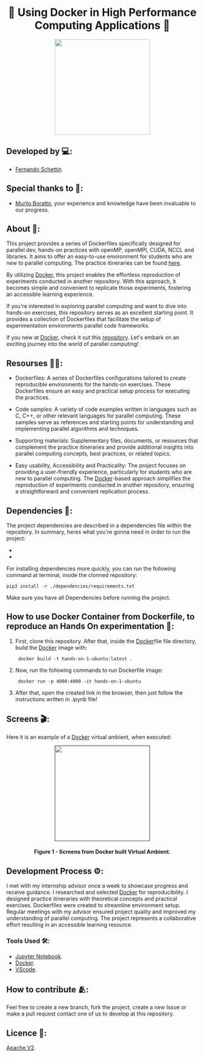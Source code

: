 <h1 align="center">🐋 Using Docker in High Performance Computing Applications 🐋</h1>

<div align="center">
	<a href="link_for_webite">
	<img height = "250em" src = "https://github.com/FernandoSchett/parallel_programming_environment_dockers/assets/80331486/b1d1cff1-a310-423b-b24c-705e1b8a94b7" />
    </a>
</div>

## Developed by 💻:
- [Fernando Schettin](https://github.com/FernandoSchett).

## Special thanks to 🥰:
- [Murilo Boratto](https://github.com/muriloboratto), your experience and knowledge have been invaluable to our progress.

## About 🤔:

This project provides a series of Dockerfiles specifically designed for parallel dev, hands-on practices with openMP, openMPI, CUDA, NCCL and libraries. It aims to offer an easy-to-use environment for students who are new to parallel computing. The practice itineraries can be found [here](https://github.com/muriloboratto/hands-on-supercomputing-with-parallel-computing).

By utilizing [Docker](https://www.docker.com/), this project enables the effortless reproduction of experiments conducted in another repository. With this approach, it becomes simple and convenient to replicate those experiments, fostering an accessible learning experience.

If you're interested in exploring parallel computing and want to dive into hands-on exercises, this repository serves as an excellent starting point. It provides a collection of Dockerfiles that facilitate the setup of experimentation environments parallel code frameworks.

If you new at [Docker](https://www.docker.com/), check it out this [repository](https://github.com/orlandomotapires/docker_kick_start). Let's embark on an exciting journey into the world of parallel computing!

## Resourses 🧑‍🔬:    

- Dockerfiles: A series of Dockerfiles configurations tailored to create reproducible environments for the hands-on exercises. These Dockerfiles ensure an easy and practical setup process for executing the practices.

- Code samples: A variety of code examples written in languages such as C, C++, or other relevant languages for parallel computing. These samples serve as references and starting points for understanding and implementing parallel algorithms and techniques.

- Supporting materials: Supplementary files, documents, or resources that complement the practice itineraries and provide additional insights into parallel computing concepts, best practices, or related topics.

- Easy usability, Accessibility and Practicality: The project focuses on providing a user-friendly experience, particularly for students who are new to parallel computing. The [Docker](https://www.docker.com/)-based approach simplifies the reproduction of experiments conducted in another repository, ensuring a straightforward and convenient replication process.

## Dependencies 🚚:

The project dependencies are described in a dependencies file within the repository. In summary, heres what you're gonna need in order to run the project:

- 
- 

For installing dependencies more quickly, you can run the following command at terminal, inside the clonned repository:

    pip3 install -r ./dependencies/requirements.txt

Make sure you have all Dependencies before running the project.

## How to use Docker Container from Dockerfile, to reproduce an Hands On experimentation 🏃:

1. First, clone this repository. After that, inside the [Docker](https://www.docker.com/)file file directory, build the [Docker](https://www.docker.com/) image with:

        docker build -t hands-on-1-ubuntu:latest .

2. Now, run the following commands to run Dockerfile image:

        docker run -p 4000:4000 -it hands-on-1-ubuntu

3. After that, open the created link in the browser, then just follow the instructions written in .ipynb file!

## Screens 🎬:

Here it is an example of a [Docker](https://www.docker.com/) virtual ambient, when executed:

<div align="center">
	<a href="">
	<img height = "250em" src = "" />
    </a>
</div>
<h4 align="center">Figure 1 - Screens from Docker built Virtual Ambient.</h4>

## Development Process ⚙️:

I met with my internship advisor once a week to showcase progress and receive guidance. I researched and selected [Docker](https://www.docker.com/) for reproducibility. I designed practice itineraries with theoretical concepts and practical exercises. Dockerfiles were created to streamline environment setup. Regular meetings with my advisor ensured project quality and improved my understanding of parallel computing. The project represents a collaborative effort resulting in an accessible learning resource.

### Tools Used 🛠️: 

- [Jupyter Notebook](https://jupyter.org/). 
- [Docker](https://www.docker.com/).
- [VScode](https://code.visualstudio.com/).

## How to contribute 🫂:

Feel free to create a new branch, fork the project, create a new Issue or make a pull request contact one of us to develop at this repository.

## Licence 📜:

[Apache V2](https://choosealicense.com/licenses/apache-2.0/).

